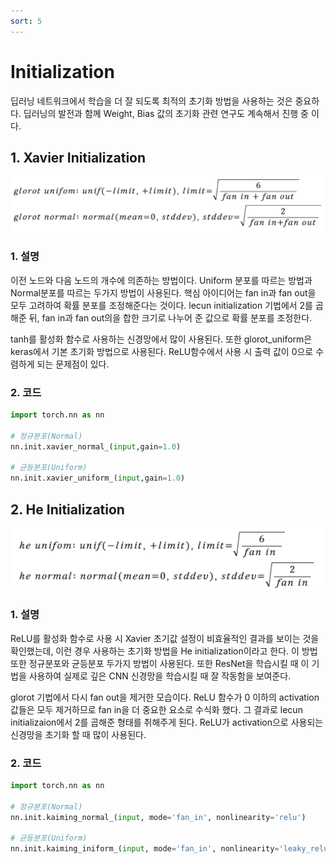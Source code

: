 ```yaml
---
sort: 5
---
```


# Initialization  
딥러닝 네트워크에서 학습을 더 잘 되도록 최적의 초기화 방법을 사용하는 것은 중요하다. 딥러닝의 발전과 함께 Weight, Bias 값의 초기화 관련 연구도 계속해서 진행 중 이다.

## 1. Xavier Initialization  
![xavier](../../static/Initialization/Initialization_xavier.png)    
### 1. 설명
이전 노드와 다음 노드의 개수에 의존하는 방법이다. Uniform 분포를 따르는 방법과 Normal분포를 따르는 두가지 방법이 사용된다. 핵심 아이디어는 fan in과 fan out을 모두 고려하여 확률 분포를 조정해준다는 것이다. lecun initialization 기법에서 2를 곱해준 뒤, fan in과 fan out의을 합한 크기로 나누어 준 값으로 확률 분포를 조정한다.  
    
tanh를 활성화 함수로 사용하는 신경망에서 많이 사용된다. 또한 glorot_uniform은 keras에서 기본 초기화 방법으로 사용된다. ReLU함수에서 사용 시 출력 값이 0으로 수렴하게 되는 문제점이 있다.   

### 2. 코드
```python
import torch.nn as nn

# 정규분포(Normal)
nn.init.xavier_normal_(input,gain=1.0)

# 균등분포(Uniform)
nn.init.xavier_uniform_(input,gain=1.0)
```

## 2. He Initialization  
![He](../../static/Initialization/Initialization_he.png)  
### 1. 설명  
ReLU를 활성화 함수로 사용 시 Xavier 초기값 설정이 비효율적인 결과를 보이는 것을 확인했는데, 이런 경우 사용하는 초기화 방법을 He initialization이라고 한다. 이 방법 또한 정규분포와 균등분포 두가지 방법이 사용된다. 또한 ResNet을 학습시킬 때 이 기법을 사용하여 실제로 깊은 CNN 신경망을 학습시킬 때 잘 작동함을 보여준다.  
    
glorot 기법에서 다시 fan out을 제거한 모습이다. ReLU 함수가 0 이하의 activation 값들은 모두 제거하므로 fan in을 더 중요한 요소로 수식화 했다. 그 결과로 lecun initializaion에서 2를 곱해준 형태를 취해주게 된다. ReLU가 activation으로 사용되는 신경망을 초기화 할 때 많이 사용된다.

### 2. 코드  
```python
import torch.nn as nn

# 정규분포(Normal)
nn.init.kaiming_normal_(input, mode='fan_in', nonlinearity='relu')

# 균등분포(Uniform)
nn.init.kaiming_iniform_(input, mode='fan_in', nonlinearity='leaky_relu')
```